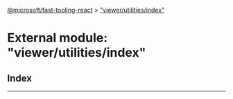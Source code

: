[@microsoft/fast-tooling-react](../README.md) > ["viewer/utilities/index"](../modules/_viewer_utilities_index_.md)

# External module: "viewer/utilities/index"

## Index

---

